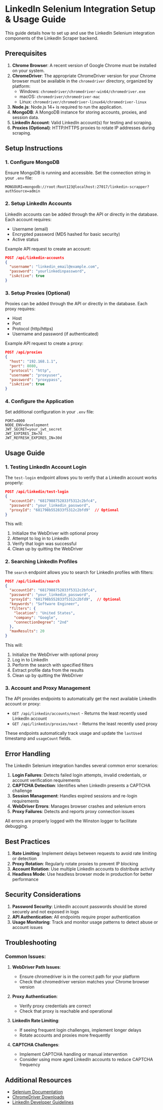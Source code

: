# LinkedIn Selenium Integration Setup & Usage Guide

This guide details how to set up and use the LinkedIn Selenium integration components of the LinkedIn Scraper backend.

## Prerequisites

1. **Chrome Browser**: A recent version of Google Chrome must be installed on your system.
2. **ChromeDriver**: The appropriate ChromeDriver version for your Chrome browser must be available in the `chromedriver` directory, organized by platform:
   - Windows: `chromedriver/chromedriver-win64/chromedriver.exe`
   - macOS: `chromedriver/chromedriver-mac`
   - Linux: `chromedriver/chromedriver-linux64/chromedriver-linux`
3. **Node.js**: Node.js 14+ is required to run the application.
4. **MongoDB**: A MongoDB instance for storing accounts, proxies, and session data.
5. **LinkedIn Account**: Valid LinkedIn account(s) for testing and scraping.
6. **Proxies (Optional)**: HTTP/HTTPS proxies to rotate IP addresses during scraping.

## Setup Instructions

### 1. Configure MongoDB

Ensure MongoDB is running and accessible. Set the connection string in your `.env` file:

```
MONGOURI=mongodb://root:Root123@localhost:27017/linkedin-scrapper?authSource=admin
```

### 2. Setup LinkedIn Accounts

LinkedIn accounts can be added through the API or directly in the database. Each account requires:

- Username (email)
- Encrypted password (MD5 hashed for basic security)
- Active status

Example API request to create an account:

```json
POST /api/linkedin-accounts
{
  "username": "linkedin_email@example.com",
  "password": "yourlinkedinpassword",
  "isActive": true
}
```

### 3. Setup Proxies (Optional)

Proxies can be added through the API or directly in the database. Each proxy requires:

- Host
- Port
- Protocol (http/https)
- Username and password (if authenticated)

Example API request to create a proxy:

```json
POST /api/proxies
{
  "host": "192.168.1.1",
  "port": 8080,
  "protocol": "http",
  "username": "proxyuser",
  "password": "proxypass",
  "isActive": true
}
```

### 4. Configure the Application

Set additional configuration in your `.env` file:

```
PORT=4000
NODE_ENV=development
JWT_SECRET=your_jwt_secret
JWT_EXPIRES_IN=7d
JWT_REFRESH_EXPIRES_IN=30d
```

## Usage Guide

### 1. Testing LinkedIn Account Login

The `test-login` endpoint allows you to verify that a LinkedIn account works properly:

```json
POST /api/linkedin/test-login
{
  "accountId": "6817988752833f5312c2bfc4",
  "password": "your_linkedin_password",
  "proxyId": "681798b552833f5312c2bfd9"  // Optional
}
```

This will:
1. Initialize the WebDriver with optional proxy
2. Attempt to log in to LinkedIn
3. Verify that login was successful
4. Clean up by quitting the WebDriver

### 2. Searching LinkedIn Profiles

The `search` endpoint allows you to search for LinkedIn profiles with filters:

```json
POST /api/linkedin/search
{
  "accountId": "6817988752833f5312c2bfc4",
  "password": "your_linkedin_password",
  "proxyId": "681798b552833f5312c2bfd9",  // Optional
  "keywords": "Software Engineer",
  "filters": {
    "location": "United States",
    "company": "Google",
    "connectionDegree": "2nd"
  },
  "maxResults": 20
}
```

This will:
1. Initialize the WebDriver with optional proxy
2. Log in to LinkedIn
3. Perform the search with specified filters
4. Extract profile data from the results
5. Clean up by quitting the WebDriver

### 3. Account and Proxy Management

The API provides endpoints to automatically get the next available LinkedIn account or proxy:

- `GET /api/linkedin/accounts/next` - Returns the least recently used LinkedIn account
- `GET /api/linkedin/proxies/next` - Returns the least recently used proxy

These endpoints automatically track usage and update the `lastUsed` timestamp and `usageCount` fields.

## Error Handling

The LinkedIn Selenium integration handles several common error scenarios:

1. **Login Failures**: Detects failed login attempts, invalid credentials, or account verification requirements
2. **CAPTCHA Detection**: Identifies when LinkedIn presents a CAPTCHA challenge
3. **Session Management**: Handles expired sessions and re-login requirements
4. **WebDriver Errors**: Manages browser crashes and selenium errors
5. **Proxy Failures**: Detects and reports proxy connection issues

All errors are properly logged with the Winston logger to facilitate debugging.

## Best Practices

1. **Rate Limiting**: Implement delays between requests to avoid rate limiting or detection
2. **Proxy Rotation**: Regularly rotate proxies to prevent IP blocking
3. **Account Rotation**: Use multiple LinkedIn accounts to distribute activity
4. **Headless Mode**: Use headless browser mode in production for better performance

## Security Considerations

1. **Password Security**: LinkedIn account passwords should be stored securely and not exposed in logs
2. **API Authentication**: All endpoints require proper authentication
3. **Usage Monitoring**: Track and monitor usage patterns to detect abuse or account issues

## Troubleshooting

### Common Issues:

1. **WebDriver Path Issues**:
   - Ensure chromedriver is in the correct path for your platform
   - Check that chromedriver version matches your Chrome browser version

2. **Proxy Authentication**:
   - Verify proxy credentials are correct
   - Check that proxy is reachable and operational

3. **LinkedIn Rate Limiting**:
   - If seeing frequent login challenges, implement longer delays
   - Rotate accounts and proxies more frequently

4. **CAPTCHA Challenges**:
   - Implement CAPTCHA handling or manual intervention
   - Consider using more aged LinkedIn accounts to reduce CAPTCHA frequency

## Additional Resources

- [Selenium Documentation](https://www.selenium.dev/documentation/)
- [ChromeDriver Downloads](https://chromedriver.chromium.org/downloads)
- [LinkedIn Developer Guidelines](https://www.linkedin.com/legal/user-agreement)
